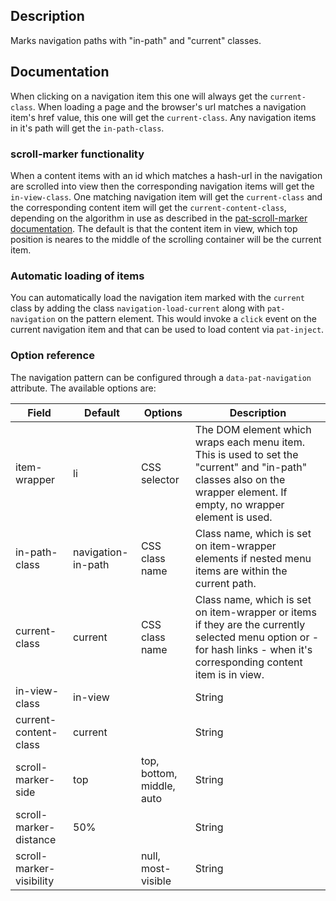 ## Description

Marks navigation paths with "in-path" and "current" classes.


## Documentation

When clicking on a navigation item this one will always get the `current-class`.
When loading a page and the browser's url matches a navigation item's href value, this one will get the `current-class`.
Any navigation items in it's path will get the `in-path-class`.

### scroll-marker functionality

When a content items with an id which matches a hash-url in the navigation are scrolled into view then the corresponding navigation items will get the `in-view-class`.
One matching navigation item will get the `current-class` and the corresponding content item will get the `current-content-class`, depending on the algorithm in use as described in the [pat-scroll-marker documentation](../scroll-marker/documentation.md).
The default is that the content item in view, which top position is neares to the middle of the scrolling container will be the current item.

### Automatic loading of items

You can automatically load the navigation item marked with the `current` class by adding the class `navigation-load-current` along with `pat-navigation` on the pattern element.
This would invoke a `click` event on the current navigation item and that can be used to load content via `pat-inject`.


### Option reference

The navigation pattern can be configured through a `data-pat-navigation` attribute.
The available options are:

| Field           | Default              | Options        | Description                                                                                                                                                            |
| --------------- | -------------------- | -------------- | ---------------------------------------------------------------------------------------------------------------------------------------------------------------------- |
| item-wrapper    | li                 | CSS selector   | The DOM element which wraps each menu item. This is used to set the "current" and "in-path" classes also on the wrapper element. If empty, no wrapper element is used.   |
| in-path-class   | navigation-in-path | CSS class name | Class name, which is set on item-wrapper elements if nested menu items are within the current path.                                                                      |
| current-class   | current            | CSS class name | Class name, which is set on item-wrapper or items if they are the currently selected menu option or - for hash links - when it's corresponding content item is in view.  |
| in-view-class   | in-view       |        | String            | CSS class for a navigation item when it's corresponding content item is in view. |
| current-content-class | current |        | String            | CSS class for a content item when it is the current one. |
| scroll-marker-side            | top           | top, bottom, middle, auto  | String | Side of element that scrolls. This is used to calculate the current item. The defined side of the element will be used to calculate the distance baseline. If this is set to "auto" then one of the "top" or "bottom" positions are used, depending on which one is nearer to the distance baseline. |
| scroll-marker-distance        | 50%           |        | String            | Distance from side of scroll box. any amount in px or %. This is used to calculate the current item. The nearest element to the distance-baseline measured from the top of the container will get the current class. |
| scroll-marker-visibility      |               | null, most-visible | String | Visibility of element in scroll box. This is used to calculate the current item. If "most-visible" is set, the element which is most visible in the scroll container gets the current class. If more elements have the same visibility ratio, the other conditions are used to calculate the current one. |

